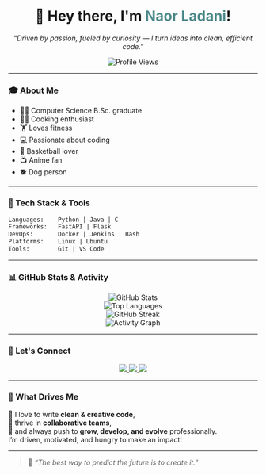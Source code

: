 
<h1 align="center">👋 Hey there, I'm <span style="color:#4F8A8B;">Naor Ladani</span>!</h1>

<p align="center"><em>“Driven by passion, fueled by curiosity — I turn ideas into clean, efficient code.”</em></p>

<p align="center">
  <img src="https://komarev.com/ghpvc/?username=naorladani&style=flat-square&color=blue" alt="Profile Views"/>
</p>

---

### 🎓 About Me

- 👨‍🎓 Computer Science B.Sc. graduate  
- 👨‍🍳 Cooking enthusiast  
- 🏋️ Loves fitness  
- 💻 Passionate about coding  
- 🏀 Basketball lover  
- 📺 Anime fan  
- 🐕 Dog person

---

### 🧰 Tech Stack & Tools

```txt
Languages:    Python | Java | C
Frameworks:   FastAPI | Flask
DevOps:       Docker | Jenkins | Bash
Platforms:    Linux | Ubuntu
Tools:        Git | VS Code
```

---

### 📊 GitHub Stats & Activity

<p align="center">
  <img src="https://github-readme-stats.vercel.app/api?username=naorladani&show_icons=true&theme=dracula" alt="GitHub Stats" />
  <br/>
  <img src="https://github-readme-stats.vercel.app/api/top-langs/?username=naorladani&layout=compact&theme=gruvbox" alt="Top Languages" />
  <br/>
  <img src="https://streak-stats.demolab.com?user=naorladani&theme=tokyonight_duo&hide_border=true" alt="GitHub Streak" />
  <br/>
  <img src="https://github-readme-activity-graph.cyclic.app/graph?username=naorladani&theme=react-dark" alt="Activity Graph"/>
</p>

---

### 🤝 Let's Connect

<p align="center">
  <a href="https://www.linkedin.com/in/naor-ladani/" target="_blank">
    <img src="https://img.shields.io/badge/LinkedIn-0077B5?style=for-the-badge&logo=linkedin&logoColor=white"/>
  </a>
  <a href="https://www.instagram.com/naorladani/" target="_blank">
    <img src="https://img.shields.io/badge/Instagram-E4405F?style=for-the-badge&logo=instagram&logoColor=white"/>
  </a>
  <a href="mailto:naorlad98@gmail.com">
    <img src="https://img.shields.io/badge/Email-D14836?style=for-the-badge&logo=gmail&logoColor=white"/>
  </a>
</p>

---

### 🌟 What Drives Me

💬 I love to write **clean & creative code**,  
🤝 thrive in **collaborative teams**,  
🚀 and always push to **grow, develop, and evolve** professionally.  
I’m driven, motivated, and hungry to make an impact!

---

> 🧠 _“The best way to predict the future is to create it.”_
